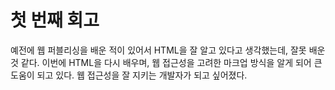 # 첫 번째 회고

예전에 웹 퍼블리싱을 배운 적이 있어서 HTML을 잘 알고 있다고 생각했는데, 잘못 배운 것 같다.
이번에 HTML을 다시 배우며, 웹 접근성을 고려한 마크업 방식을 알게 되어 큰 도움이 되고 있다.
웹 접근성을 잘 지키는 개발자가 되고 싶어졌다.